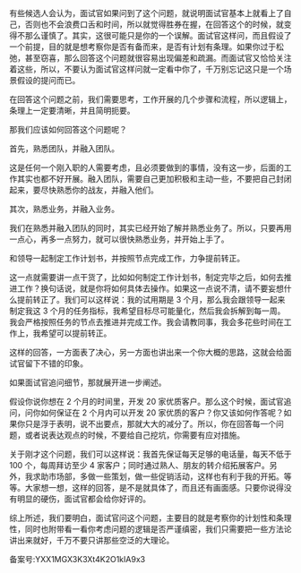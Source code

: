 有些候选人会认为，面试官如果问到了这个问题，就说明面试官基本上就看上了自己，否则也不会浪费口舌和时间，所以就觉得胜券在握，在回答这个的时候，就变得不那么谨慎了。其实，这很可能只是你的一个误解。面试官这样问，而且假设了一个前提，目的就是想考察你是否有备而来，是否有计划有条理。如果你过于松弛，甚至窃喜，那么回答这个问题就很容易出现偏差和疏漏。而面试官又恰恰关注着这些，所以，不要认为面试官这样问就一定看中你了，千万别忘记这只是一个场景假设的提问而已。  
  
在回答这个问题之前，我们需要思考，工作开展的几个步骤和流程，所以逻辑上，条理上一定要清晰，并且简明扼要。

那我们应该如何回答这个问题呢？  

首先，熟悉团队，并融入团队。

这是任何一个刚入职的人需要考虑，且必须要做到的事情，没有这一步，后面的工作其实也都不好开展。融入团队，需要自己更加积极和主动一些，不要把自己封闭起来，要尽快熟悉你的战友，并融入他们。  

其次，熟悉业务，并融入业务。

我们在熟悉并融入团队的同时，其实已经开始了解并熟悉业务了。所以，只要再用一点心，再多一点努力，就可以很快熟悉业务，并开始上手了。  

和领导一起制定工作计划书，并按照节点完成工作，力争提前转正。

这一点就需要讲一点干货了，比如如何制定工作计划书，制定完毕之后，如何去推进工作？换句话说，就是你将如何具体去操作。如果这一点说不清，请不要妄想什么提前转正了。我们可以这样说：我的试用期是 3 个月，那么我会跟领导一起来制定我这 3 个月的任务指标，我希望目标尽可能量化，然后我会拆解到每一周。我会严格按照任务的节点去推进并完成工作。我会请教同事，我会多花些时间在工作上，我希望可以提前转正。

这样的回答，一方面表了决心，另一方面也讲出来一个你大概的思路，这就会给面试官留下不错的印象。

如果面试官追问细节，那就展开进一步阐述。

假设你说你想在 2 个月的时间里，开发 20 家优质客户。那么这个时候，面试官追问，问你如何保证在 2 个月内可以开发 20 家优质的客户？你又该如何作答呢？如果你只是浮于表明，说不出要点，那就大大的减分了。所以，你在回答每一个问题，或者说表达观点的时候，不要给自己挖坑，你需要有应对措施。

关于刚才这个问题，我们可以这样说：我首先保证每天足够的电话量，每天不低于 100 个，每周拜访至少 4 家客户；同时通过熟人、朋友的转介绍拓展客户。另外，我求助市场部，多做一些策划，做一些促销活动，这样也有利于我的开拓。等等。大家想一想，这样的回答，是不是就具体了，而且还有画面感。只要你说得没有明显的硬伤，面试官都会给你好评的。

综上所述，我们要明白，面试官问这个问题，主要目的就是考察你的计划性和条理性，同时也附带看一看你考虑问题的逻辑是否严谨缜密，我们只需要把一些方法论讲出来就好，千万不要只讲那些空泛的大理论。

备案号:YXX1MGX3K3Xt4K2O1kIA9x3
